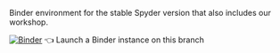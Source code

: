 Binder environment for the stable Spyder version that also includes our workshop.

[![Binder](https://mybinder.org/badge_logo.svg)](https://mybinder.org/v2/gh/spyder-ide/binder-environments/spyder-stable?urlpath=git-pull%3Frepo%3Dhttps%253A%252F%252Fgithub.com%252Fjuanis2112%252FSpyder-Workshop%26urlpath%3Ddesktop%252F%26branch%3DSolutions) :point_left: Launch a Binder instance on this branch
